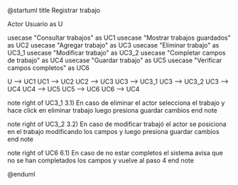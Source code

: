 @startuml
title Registrar trabajo

Actor Usuario as U

usecase "Consultar trabajos" as UC1
usecase "Mostrar trabajos guardados" as UC2
usecase "Agregar trabajo" as UC3
usecase "Eliminar trabajo" as UC3_1
usecase "Modificar trabajo" as UC3_2
usecase "Completar campos de trabajo" as UC4
usecase "Guardar trabajo" as UC5
usecase "Verificar campos completos" as UC6

U --> UC1
UC1 --> UC2
UC2 --> UC3
UC3 --> UC3_1
UC3 --> UC3_2
UC3 --> UC4
UC4 --> UC5
UC5 --> UC6
UC6 --> UC4

note right of UC3_1
  3.1) En caso de eliminar el actor 
  selecciona el trabajo y hace click en 
  eliminar trabajo luego presiona 
  guardar cambios
end note

note right of UC3_2
  3.2) En caso de modificar trabajó el 
  actor se posiciona en el trabajo 
  modificando los campos y luego 
  presiona guardar cambios
end note

note right of UC6
  6.1) En caso de no estar completos 
  el sistema avisa que no se han 
  completados los campos y vuelve 
  al paso 4
end note

@enduml
